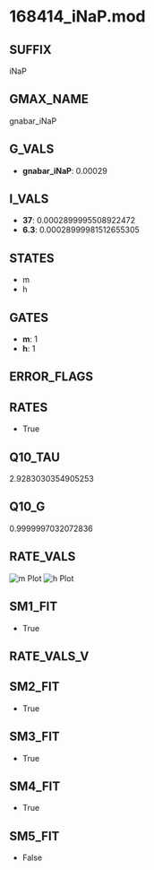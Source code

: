 # 168414_iNaP.mod

## SUFFIX

iNaP

## GMAX_NAME

gnabar_iNaP

## G_VALS

- **gnabar_iNaP**: 0.00029

## I_VALS

- **37**: 0.0002899995508922472
- **6.3**: 0.00028999981512655305

## STATES

- m
- h

## GATES

- **m**: 1
- **h**: 1

## ERROR_FLAGS


## RATES

- True

## Q10_TAU

2.9283030354905253

## Q10_G

0.9999997032072836

## RATE_VALS

![m Plot](/Users/pbozelos/Dropbox/icg-Chai-Panos/supermodels/output_markdown_files/Na/168414_iNaP.mod/images/m.png)
![h Plot](/Users/pbozelos/Dropbox/icg-Chai-Panos/supermodels/output_markdown_files/Na/168414_iNaP.mod/images/h.png)

## SM1_FIT

- True

## RATE_VALS_V

## SM2_FIT

- True

## SM3_FIT

- True

## SM4_FIT

- True

## SM5_FIT

- False

